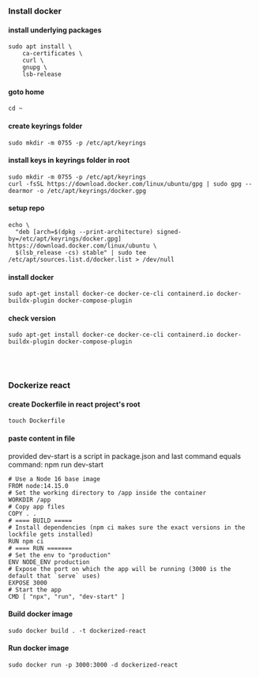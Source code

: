 ### Install docker

#### install underlying packages
```
sudo apt install \
    ca-certificates \
    curl \
    gnupg \
    lsb-release
 ```

#### goto home
```
cd ~
```

#### create keyrings folder
```
sudo mkdir -m 0755 -p /etc/apt/keyrings
```

#### install keys in keyrings folder in root
```
sudo mkdir -m 0755 -p /etc/apt/keyrings
curl -fsSL https://download.docker.com/linux/ubuntu/gpg | sudo gpg --dearmor -o /etc/apt/keyrings/docker.gpg
```

####  setup repo
```
echo \
  "deb [arch=$(dpkg --print-architecture) signed-by=/etc/apt/keyrings/docker.gpg] https://download.docker.com/linux/ubuntu \
  $(lsb_release -cs) stable" | sudo tee /etc/apt/sources.list.d/docker.list > /dev/null
```

#### install docker
```
sudo apt-get install docker-ce docker-ce-cli containerd.io docker-buildx-plugin docker-compose-plugin
```

#### check version
```
sudo apt-get install docker-ce docker-ce-cli containerd.io docker-buildx-plugin docker-compose-plugin
```


<br/><br/>


### Dockerize react

#### create Dockerfile in react project's root
```
touch Dockerfile
```

#### paste content in file
provided dev-start is a script in package.json and last command equals command: npm run dev-start
```
# Use a Node 16 base image
FROM node:14.15.0
# Set the working directory to /app inside the container
WORKDIR /app
# Copy app files
COPY . .
# ==== BUILD =====
# Install dependencies (npm ci makes sure the exact versions in the lockfile gets installed)
RUN npm ci 
# ==== RUN =======
# Set the env to "production"
ENV NODE_ENV production
# Expose the port on which the app will be running (3000 is the default that `serve` uses)
EXPOSE 3000
# Start the app
CMD [ "npx", "run", "dev-start" ]
```


#### Build docker image
```
sudo docker build . -t dockerized-react
```

#### Run docker image
```
sudo docker run -p 3000:3000 -d dockerized-react
```

